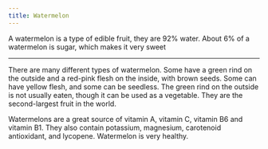 ```yaml
---
title: Watermelon
---
```


A watermelon is a type of edible fruit, they are 92% water. About 6% of a watermelon is sugar, which makes it very sweet

---

There are many different types of watermelon. Some have a green rind on the outside and a red-pink flesh on the inside, with brown seeds. Some can have yellow flesh, and some can be seedless. The green rind on the outside is not usually eaten, though it can be used as a vegetable. They are the second-largest fruit in the world.

Watermelons are a great source of vitamin A, vitamin C, vitamin B6 and vitamin B1. They also contain potassium, magnesium, carotenoid antioxidant, and lycopene. Watermelon is very healthy.
